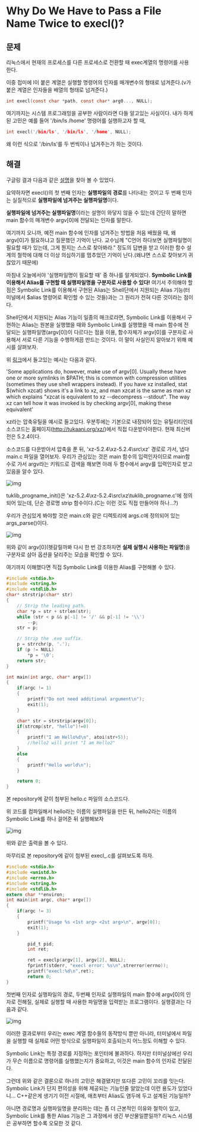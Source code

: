 # Why Do We Have to Pass a File Name Twice to execl()?

## 문제

리눅스에서 현재의 프로세스를 다른 프로세스로 전환할 때 exec계열의 명령어를 사용한다.



이중 접미에 l이 붙은 계열은 실행할 명령어의 인자를 매개변수의 형태로 넘겨준다.(v가 붙은 계열은 인자들을 배열의 형태로 넘겨준다.)

```c
int execl(const char *path, const char* arg0..., NULL);
```
여기까지는 시스템 프로그래밍을 공부한 사람이라면 다들 알고있는 사실이다. 내가 하게된 고민은 예를 들어 '/bin/ls /home' 명령어를 실행하고자 할 때,


```c
int execl('/bin/ls', '/bin/ls', '/home', NULL);
```
왜 이런 식으로 '/bin/ls'를 두 번씩이나 넘겨주는가 하는 것이다.



## 해결

구글링 결과 다음과 같은 [설명](https://unix.stackexchange.com/questions/187666/why-do-we-have-to-pass-the-file-name-twice-in-exec-functions)을 찾아 볼 수 있었다.



요약하자면 execl()의 첫 번째 인자는 **실행파일의 경로**를 나타내는 것이고 두 번째 인자는 실질적으로 **실행파일에 넘겨주는 실행파일명**이다.



**실행파일에 넘겨주는 실행파일명**이라는 설명이 와닿지 않을 수 있는데 간단히 말하면 main 함수의 매개변수 argv[0]에 전달되는 인자를 말한다.



여기까지 오니까, 예전 main 함수에 인자를 넘겨주는 방법을 처음 배웠을 때, 왜 argv[0]가 필요하냐고 질문했던 기억이 난다. 교수님께 "C언어 하다보면 실행파일명이 필요할 때가 있는데, 그게 뭔지는 스스로 찾아봐라." 정도의 답변을 받고 이러한 함수 설계의 철학에 대해 더 이상 의심하기를 멈추었던 기억이 난다.(왜냐면 스스로 찾아보기 귀찮았기 때문에)



마침내 오늘에서야 '실행파일명이 필요할 때' 중 하나를 알게되었다. **Symbolic Link를 이용해서 Alias를 구현할 때 실행파일명을 구분자로 사용할 수 있다!** 여기서 주의해야 할 점은 Symbolic Link를 이용해서 구현된 Alias는 Shell단에서 지원되는 Alias 기능(터미널에서 $alias 명령어로 확인할 수 있는 것들)과는 그 원리가 전혀 다른 것이라는 점이다.



Shell단에서 지원되는 Alias 기능이 일종의 매크로라면, Symbolic Link를 이용해서 구현하는 Alias는 원본을 실행했을 때와 Symbolic Link를 실행했을 때 main 함수에 전달되는 실행파일명(argv[0])이 다르다는 점을 이용, 함수자체가 argv[0]를 구분자로 사용해서 서로 다른 기능을 수행하게끔 만드는 것이다. 이 말이 사실인지 알아보기 위해 예시를 살펴보자.



위 [링크](https://unix.stackexchange.com/questions/187666/why-do-we-have-to-pass-the-file-name-twice-in-exec-functions)에서 들고있는 예시는 다음과 같다.




'Some applications do, however, make use of argv[0]. Usually these have one or more symlinks in $PATH; this is common with compression utilities (sometimes they use shell wrappers instead). If you have xz installed, stat $(which xzcat) shows it's a link to xz, and man xzcat is the same as man xz which explains "xzcat is equivalent to xz --decompress --stdout". The way xz can tell how it was invoked is by checking argv[0], making these equivalent'




xz라는 압축유틸을 예시로 들고있다. 우분투에는 기본으로 내장되어 있는 유틸리티인데 소스코드는 홈페이지(<http://tukaani.org/xz/>)에서 직접 다운받아야한다. 현재 최신버전은 5.2.4이다.



소스코드를 다운받아서 압축을 푼 뒤, 'xz-5.2.4\xz-5.2.4\src\xz' 경로로 가서, 냅다 main.c 파일을 열어보자. 우리가 관심있는 것은 main 함수의 입력인자이므로 main함수로 가서 argv라는 키워드로 검색을 해보면 아래 두 함수에서 argv를 입력인자로 받고 있음을 알수 있다.



![img](Images/img1.JPG)



tuklib_progname_init()은 'xz-5.2.4\xz-5.2.4\src\xz\tuklib_progname.c'에 정의되어 있는데, 단순 경로명 strip 함수이다.(C는 이런 것도 직접 만들어야 하나...?)



우리가 관심있게 봐야할 것은 main.c와 같은 디렉토리에 args.c에 정의되어 있는 args_parse()이다.



![img](Images/img2.JPG)



위와 같이 argv[0](헷갈릴까봐 다시 한 번 강조하자면 **실제 실행시 사용하는 파일명**)을 구분자로 삼아 옵션을 달리주는 모습을 확인할 수 있다.



여기까지 이해했다면 직접 Symbolic Link를 이용한 Alias를 구현해볼 수 있다.

```c
#include <stdio.h>
#include <string.h>
#include <stdlib.h> 
char* strstrip(char* str)
{
	// Strip the leading path.
	char *p = str + strlen(str);
	while (str < p && p[-1] != '/' && p[-1] != '\\')
		--p;
 	str = p;

 	// Strip the .exe suffix.
	p = strrchr(p, '.');
	if (p != NULL)
		*p = '\0';
 	return str;
} 

int main(int argc, char* argv[])
{
	if(argc != 1)
	{
		printf("Do not need additional argument\n");
		exit(1);
	}

	char* str = strstrip(argv[0]);
 	if(strcmp(str, "hello")!=0)
	{
		printf("I am Hello%d\n", atoi(str+5));
		//hello2 will print "I am Hello2"
	}
	else
	{
		printf("Hello world\n");
	}

	return 0;
}
```
본 repository에 같이 첨부된 hello.c 파일의 소스코드다.



위 코드를 컴파일해서 hello라는 이름의 실행파일을 만든 뒤, hello2라는 이름의 Symbolic Link를 하나 걸어준 뒤 실행해보자



![img](Images/img4.JPG)



위와 같은 출력을 볼 수 있다. 



마무리로 본 repository에 같이 첨부된 execl_.c를 살펴보도록 하자.

```c
#include <stdio.h>
#include <unistd.h>
#include <errno.h>
#include <string.h>
#include <stdlib.h>
extern char **environ;
int main(int argc, char* argv[])
{
	if(argc != 3)
	{
		printf("Usage %s <1st arg> <2st arg>\n", argv[0]);
		exit(1);
	}

        pid_t pid;
        int ret;

        ret = execlp(argv[1], argv[2], NULL);
        fprintf(stderr, "execl error: %s\n",strerror(errno));
        printf("execl:%d\n",ret);
        return 0;
}
```
첫번째 인자로 실행파일의 경로, 두번째 인자로 실행파일의 main 함수에 argv[0]의 인자로 전해질, 실제로 실행할 때 사용한 파일명을 입력받는 프로그램이다. 실행결과는 다음과 같다.



![img](Images/img3.JPG)



이러한 결과로부터 우리는 exec 계열 함수들의 동작방식 뿐만 아니라, 터미널에서 파일을 실행할 때 실제로 어떤 방식으로 실행파일이 호출되는지 어느정도 이해할 수 있다.



Symbolic Link는 특정 경로를 지정하는 포인터에 불과하다. 하지만 터미널상에선 우리가 무슨 이름으로 명령어를 실행했는지가 중요하고, 이것은 main 함수의 인자로 전달된다.



그런데 위와 같은 결론으로 하나의 고민은 해결됐지만 또다른 고민이 꼬리를 잇는다. Symbolic Link가 단지 편의성을 위해 제공되는 기능인줄 알았는데 이런 용도가 있었다니... C++같은게 생기기 이전 시절에, 애초부터 Alias도 염두에 두고 설계된 기능일까? 



아니면 경로명과 실행파일명을 분리하는 데는 좀 더 근본적인 이유와 철학이 있고, Symbolic Link를 통한 Alias 기능은 그 과정에서 생긴 부산물일뿐일까? 리눅스 시스템은 공부하면 할수록 오묘한 것 같다.
